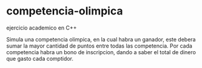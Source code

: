 # competencia-olimpica
ejercicio academico en C++

Simula una competencia olimpica, en la cual habra un ganador, este debera sumar la mayor cantidad de puntos entre todas las competencia.
Por cada competencia habra un bono de inscripcion, dando a saber el total de dinero que gasto cada comptidor.
